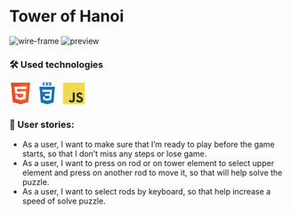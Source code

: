 # Tower of Hanoi
<p float="left">
  <img src="https://user-images.githubusercontent.com/81039516/188940086-885de902-2436-4a4a-ba7d-eaf32d143bee.jpg" alt="wire-frame" width="300" />
  <img src="https://user-images.githubusercontent.com/81039516/189803590-f22600d1-5127-42c9-933f-797fef4d2a8c.gif" alt="preview" width="300" /> 
</p>

### :hammer_and_wrench: Used technologies
<div>
    <img src="https://github.com/devicons/devicon/blob/master/icons/html5/html5-original.svg" title="HTML5" alt="HTML" width="40" height="40"/>&nbsp;
    <img src="https://github.com/devicons/devicon/blob/master/icons/css3/css3-plain-wordmark.svg"  title="CSS3" alt="CSS" width="40" height="40"/>&nbsp;
    <img src="https://github.com/devicons/devicon/blob/master/icons/javascript/javascript-original.svg" title="JavaScript" alt="JavaScript" width="40" height="40"/>&nbsp;
</div>

### :smiling_face_with_three_hearts: User stories:
- As a user, I want to make sure that I’m ready to play before the game starts, so that I don’t miss any steps or lose game.
- As a user, I want to press on rod or on tower element to select upper element and press on another rod to move it, so that will help solve the puzzle.
- As a user, I want to select rods by keyboard, so that help increase a speed of solve puzzle.